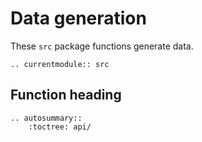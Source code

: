 # Data generation

These `src` package functions generate data.

```{eval-rst}
.. currentmodule:: src
```

## Function heading

```{eval-rst}
.. autosummary::
    :toctree: api/

```
